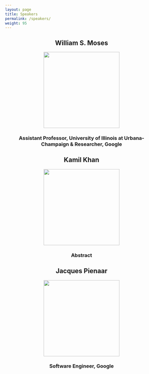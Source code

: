 ```yaml
---
layout: page
title: Speakers
permalink: /speakers/
weight: 95
---
```


<h2 align='center'>William S. Moses</h2>

<p align="center">
	<a rel="nofollow">	
		<img src="{{site.baseurl}}/assets/img/MosesBilly.jpeg" width="250" />
	</a>
</p>

<h3 align='center'>Assistant Professor, University of Illinois at Urbana-Champaign & Researcher, Google</h3>

<h2 align='center'>Kamil Khan</h2>

<p align="center">
	<a rel="nofollow">	
		<img src="{{site.baseurl}}/assets/img/HueckelheimJan.jpeg" width="250" />
	</a>
</p>

<h3 align='center'>Abstract</h3>

<h2 align='center'>Jacques Pienaar</h2>

<p align="center">
	<a rel="nofollow">	
		<img src="{{site.baseurl}}/assets/img/PienaarJacques.jpg" width="250" />
	</a>
</p>

<h3 align='center'>Software Engineer, Google</h3>

